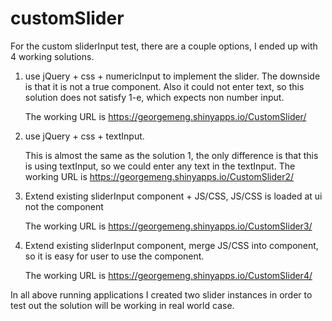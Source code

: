 # customSlider

For the custom sliderInput test, there are a couple options, I ended up with 4 working solutions.

1) use jQuery + css + numericInput to implement the slider. The downside is that it is not a true component. Also it could not enter text, so this solution does not satisfy 1-e, which expects non number input. 

	The working URL is https://georgemeng.shinyapps.io/CustomSlider/

2) use jQuery + css + textInput. 
   
	This is almost the same as the solution 1, the only difference is that this is using textInput, so we could enter any text in the textInput.
	The working URL is https://georgemeng.shinyapps.io/CustomSlider2/
   
3) Extend existing sliderInput component + JS/CSS, JS/CSS is loaded at ui not the component

	The working URL is https://georgemeng.shinyapps.io/CustomSlider3/

4) Extend existing sliderInput component, merge JS/CSS into component, so it is easy for user to use the component.

	The working URL is https://georgemeng.shinyapps.io/CustomSlider4/

In all above running applications I created two slider instances in order to test out the solution will be working in real world case.  
